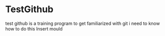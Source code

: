 # TestGithub
test github is a training program to get familiarized with git
i need to know how to do this 
Insert mould
